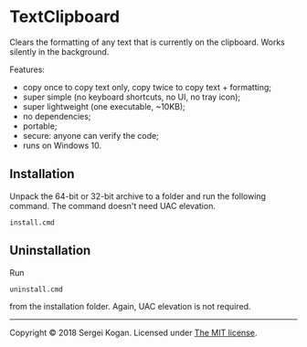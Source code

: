 # TextClipboard

Clears the formatting of any text that is currently on the clipboard. Works silently in the background.

Features:

- copy once to copy text only, copy twice to copy text + formatting;
- super simple (no keyboard shortcuts, no UI, no tray icon);
- super lightweight (one executable, ~10KB);
- no dependencies;
- portable;
- secure: anyone can verify the code;
- runs on Windows 10.

## Installation

Unpack the 64-bit or 32-bit archive to a folder and run the following command. The command doesn't need UAC elevation.

```
install.cmd
```

## Uninstallation

Run

```
uninstall.cmd
```

from the installation folder. Again, UAC elevation is not required.

---
Copyright &copy; 2018 Sergei Kogan.
Licensed under [The MIT license](LICENSE).
